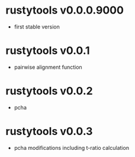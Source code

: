 # rustytools v0.0.0.9000

* first stable version

# rustytools v0.0.1

* pairwise alignment function

# rustytools v0.0.2

* pcha

# rustytools v0.0.3

* pcha modifications including t-ratio calculation
